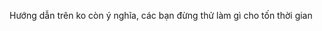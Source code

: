 <!-- - Các bạn đánh giá nhóm mình có thể vào trực tiếp link http://192.168.1.7:8080/HCI
- Với tài khoản batky@leader và pass bất kỳ để vào chức năng của trưởng phòng nhé......
- Còn đối với nhân viên các chức năng với giao diện chưa hoàn thiện, chỉ để vào cho vui mắt nên các bạn không nên vào nhé. Tài khoản batky@staff, pass bất kỳ -->
Hướng dẫn trên ko còn ý nghĩa, các bạn đừng thử làm gì cho tốn thời gian
